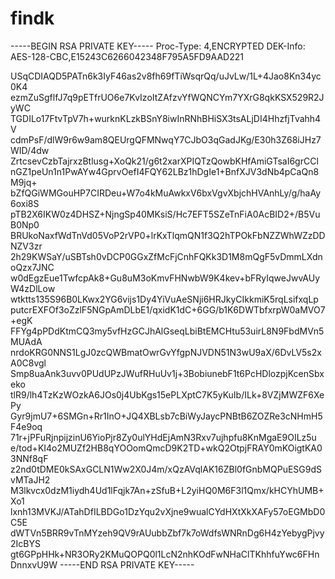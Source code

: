 # findk

-----BEGIN RSA PRIVATE KEY-----
Proc-Type: 4,ENCRYPTED
DEK-Info: AES-128-CBC,E15243C6266042348F795A5FD9AAD221

USqCDIAQD5PATn6k3IyF46as2v8fh69fTiWsqrQq/uJvLw/1L+4Jao8Kn34yc0K4
ezmZuSgflfJ7q9pETfrUO6e7KvIzoItZAfzvYfWQNCYm7YXrG8qkKSX529R2JyWC
TGDILo17FtvTpV7h+wurknKLzkBSnY8iwInRNhBHiSX3tsALjDI4HhzfjTvahh4V
cdmPsF/dlW9r6w9am8QEUrgQFMNwqY7CJbO3qGadJKg/E30h3Z68iJHz7WID/4dw
ZrtcsevCzbTajrxzBtlusg+XoQk21/g6t2xarXPIQTzQowbKHfAmiGTsaI6grCCl
nGZ1peUn1n1PwAYw4GprvOefI4FQY62LBz1hDgIe1+BnfXJV3dNb4pCaQn8M9jq+
bZfQGiWMGouHP7CIRDeu+W7o4kMuAwkxV6bxVgvXbjchHVAnhLy/g/haAy6oxi8S
pTB2X6IKW0z4DHSZ+NjngSp40MKsiS/Hc7EFT5SZeTnFiA0AcBID2+/B5VuB0Np0
BRUkoNaxfWdTnVd05VoP2rVP0+lrKxTlqmQN1f3Q2hTPOkFbNZZWhWZzDDNZV3zr
2h29KWSaY/uSBTsh0vDCP0GGxZfMcFjCnhFQKk3D1M8mQgF5vDmmLXdnoQzx7JNC
w0dEgzEue1TwfcpAk8+Gu8uM3oKmvFHNwbW9K4kev+bFRyIqweJwvAUyW4zDlLow
wtktts135S96B0LKwx2YG6vijs1Dy4YiVuAeSNji6HRJkyCIkkmiK5rqLsifxqLp
putcrEXFOf3oZzlF5NGpAmDLbE1/qxidK1dC+6GG/b1K6DWTbfxrpW0aMVO7+egK
FFYg4pPDdKtmCQ3my5vfHzGCJhAlGseqLbiBtEMCHtu53uirL8N9FbdMVn5MUAdA
nrdoKRG0NNS1LgJ0zcQWBmatOwrGvYfgpNJVDN51N3wU9aX/6DvLV5s2xA0C8vgl
Smp8uaAnk3uvv0PUdUPzJWufRHuUv1j+3BobiunebF1t6PcHDlozpjKcenSbxeko
tlR9/lh4TzKzWOzkA6JOs0j4UbKgs15ePLXptC7K5yKuIb/ILk+8VZjMWZF6XePy
Gyr9jmU7+6SMGn+Rr1InO+JQ4XBLsb7cBiWyJaycPNBtB6ZOZRe3cNHmH5F4e9oq
71r+jPFuRjnpijzinU6YioPjr8Zy0ulYHdEjAmN3Rxv7ujhpfu8KnMgaE9OILz5u
e/tod+KI4o2MUZf2HB8qYOOomQmcD9K2TD+wkQ2OtpjFRAY0mKOigtKA03NNf8qF
z2nd0tDME0kSAxGCLN1Ww2X0J4m/xQzAVqlAK16ZBl0fGnbMQPuESG9dSvMTaJH2
M3lkvcx0dzM1iydh4Ud1lFqjk7An+zSfuB+L2yiHQ0M6F3l1Qmx/kHCYhUMB+Xo1
lxnh13MVKJ/ATahDfILBDGo1DzYqu2vXjne9wualCYdHXtXkXAFy57oEGMbD0C5E
dWTVn5BRR9vTnMYzeh9QV9rAUubbZbf7k7oWdfsWNRnDg6H4zYebygPjvy2IcBYS
gt6GPpHHk+NR3ORy2KMuQOPQ0l1LcN2nhKOdFwNHaClTKhhfuYwc6FHnDnnxvU9W
-----END RSA PRIVATE KEY-----
